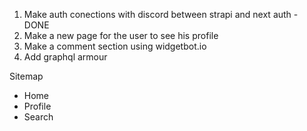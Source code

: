 1. Make auth conections with discord between strapi and next auth - DONE
2. Make a new page for the user to see his profile
3. Make a comment section using widgetbot.io
4. Add graphql armour


Sitemap
- Home
- Profile
- Search